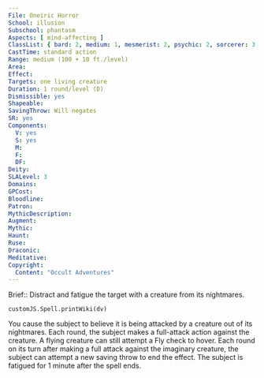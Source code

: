 ```yaml
---
File: Oneiric Horror
School: illusion
Subschool: phantasm
Aspects: [ mind-affecting ]
ClassList: { bard: 2, medium: 1, mesmerist: 2, psychic: 2, sorcerer: 3, wizard: 3 }
CastTime: standard action
Range: medium (100 + 10 ft./level)
Area: 
Effect: 
Targets: one living creature
Duration: 1 round/level (D)
Dismissible: yes
Shapeable: 
SavingThrow: Will negates
SR: yes
Components:
  V: yes
  S: yes
  M: 
  F: 
  DF: 
Deity: 
SLALevel: 3
Domains: 
GPCost: 
Bloodline: 
Patron: 
MythicDescription: 
Augment: 
Mythic: 
Haunt: 
Ruse: 
Draconic: 
Meditative: 
Copyright:
  Content: "Occult Adventures"
---
```

Brief:: Distract and fatigue the target with a creature from its nightmares.

```dataviewjs
customJS.Spell.printWiki(dv)
```

You cause the subject to believe it is being attacked by a creature out of its nightmares. Each round, the subject makes a full-attack action against the creature. A flying creature can still attempt a Fly check to hover. Each round on its turn after making a full attack against the imaginary creature, the subject can attempt a new saving throw to end the effect. The subject is fatigued for 1 minute after the spell ends.

